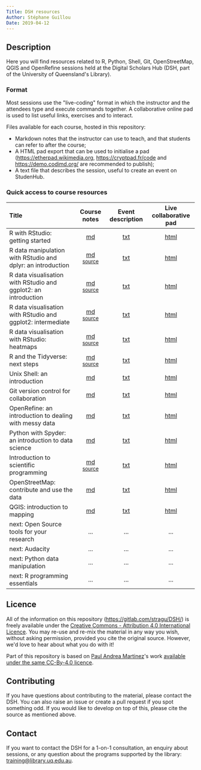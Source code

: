 ```yaml
---
Title: DSH resources
Author: Stéphane Guillou
Date: 2019-04-12
---
```


## Description

Here you will find resources related to R, Python, Shell, Git, OpenStreetMap, QGIS and OpenRefine sessions held at the Digital Scholars Hub (DSH, part of the University of Queensland's Library).

### Format

Most sessions use the "live-coding" format in which the instructor and the attendees type and execute commands together.
A collaborative online pad is used to list useful links, exercises and to interact.

Files available for each course, hosted in this repository:

* Markdown notes that the instructor can use to teach, and that students can refer to after the course;
* A HTML pad export that can be used to initialise a pad (https://etherpad.wikimedia.org, https://cryptpad.fr/code and https://demo.codimd.org/ are recommended to publish);
* A text file that describes the session, useful to create an event on StudenHub.

### Quick access to course resources

| Title | Course notes | Event description | Live collaborative pad |
|:-|:-:|:-:|:-:|
| R with RStudio: getting started | [md](R/rstudio_intro/rstudio_intro.md) | [txt](R/rstudio_intro/rstudio_intro_description.txt) | [html](https://demo.codimd.org/s/rkfyJemYE) |
| R data manipulation with RStudio and dplyr: an introduction | [md](R/dplyr/dplyr.md) <sup>[source](R/dplyr/dplyr.Rmd)</sup> | [txt](R/dplyr/dplyr_description.txt) | [html](https://demo.codimd.org/s/HyyLCm3KN) |
| R data visualisation with RStudio and ggplot2: an introduction | [md](R/ggplot2_intro/ggplot2_intro.md) <sup>[source](R/ggplot2_intro/ggplot2_intro.Rmd)</sup> | [txt](R/ggplot2_intro/ggplot2_intro_description.txt) | [html](https://etherpad.wikimedia.org/p/cds-ggplot2-intro) |
| R data visualisation with RStudio and ggplot2: intermediate | [md](R/ggplot2_intermediate/ggplot2_intermediate.md) <sup>[source](R/ggplot2_intermediate/ggplot2_intermediate.Rmd)</sup> | [txt](R/ggplot2_intermediate/ggplot2_intermediate_description.txt) | [html](https://etherpad.wikimedia.org/p/cds-ggplot2-inter) |
| R data visualisation with RStudio: heatmaps | [md](R/heatmaps/heatmaps_intermediate.md) <sup>[source](R/heatmaps/heatmaps_intermediate.Rmd)</sup> | [txt](R/heatmaps/heatmaps_intermediate_description.txt) | [html](https://etherpad.wikimedia.org/p/cds-heatmaps) |
| R and the Tidyverse: next steps | [md](R/tidyverse_next_steps/tidyverse_next_steps.md) <sup>[source](R/tidyverse_next_steps/tidyverse_next_steps.Rmd)</sup> | [txt](R/tidyverse_next_steps/tidyverse_next_steps_description.txt) | [html](https://demo.codimd.org/s/BkQCcmiOV) |
| Unix Shell: an introduction | [md](Shell/shell_intro.md) | [txt](Shell/shell_intro_description.txt) | [html](https://etherpad.wikimedia.org/p/cds-shell) |
| Git version control for collaboration | [md](Git/git.md) | [txt](Git/git_description.txt) | [html](https://etherpad.wikimedia.org/p/cds-git) |
| OpenRefine: an introduction to dealing with messy data | [md](OpenRefine/openrefine.md) | [txt](OpenRefine/openrefine_description.txt) | [html](https://etherpad.wikimedia.org/p/cds-openrefine) |
| Python with Spyder: an introduction to data science | [md](Python/python_intro.md) | [txt](Python/python_intro_description.txt) | [html](https://etherpad.wikimedia.org/p/cds-python) |
| Introduction to scientific programming | [md](intro_to_programming/intro_to_programming.md) <sup>[source](intro_to_programming/intro_to_programming.Rmd)</sup> | [txt](intro_to_programming/intro_to_programming_description.txt) | [html](https://frama.link/intro_prog) |
| OpenStreetMap: contribute and use the data | [md](OSM/OpenStreetMap.md) | [txt](OSM/OpenStreetMap_description.txt) | [html](https://cryptpad.fr/pad/#/2/pad/edit/ZwpBgdie-YBBXvDE68N53u2s/) |
| QGIS: introduction to mapping | [md](QGIS/QGIS_intro.md) | [txt](QGIS/QGIS_intro_description.txt) | [html](https://etherpad.wikimedia.org/p/cds-qgis) |
| next: Open Source tools for your research | ... | ... | ... |
| next: Audacity | ... | ... | ... |
| next: Python data manipulation | ... | ... | ... |
| next: R programming essentials | ... | ... | ... |

## Licence

All of the information on this repository (https://gitlab.com/stragu/DSH/) is freely available under the [Creative Commons - Attribution 4.0 International Licence](https://creativecommons.org/licenses/by/4.0/). You may re-use and re-mix the material in any way you wish, without asking permission, provided you cite the original source. However, we'd love to hear about what you do with it!

Part of this repository is based on [Paul Andrea Martinez](https://orcid.org/0000-0002-8990-1985)'s work [available under the same CC-By-4.0 licence](https://github.com/orchid00/CDS).

## Contributing

If you have questions about contributing to the material, please contact the DSH. You can also raise an issue or create a pull request if you spot something odd. If you would like to develop on top of this, please cite the source as mentioned above.

## Contact
 
If you want to contact the DSH for a 1-on-1 consultation, an enquiry about sessions, or any question about the programs supported by the library: training@library.uq.edu.au.

